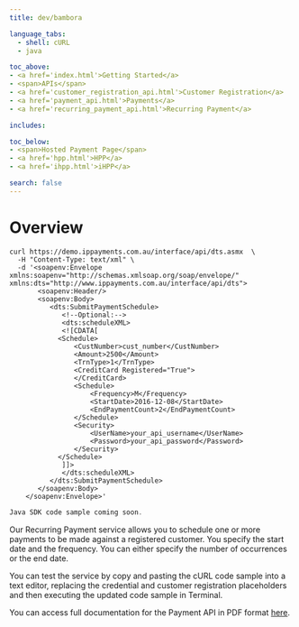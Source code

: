 ```yaml
---
title: dev/bambora

language_tabs:
  - shell: cURL
  - java

toc_above:
- <a href='index.html'>Getting Started</a>
- <span>APIs</span>
- <a href='customer_registration_api.html'>Customer Registration</a>
- <a href='payment_api.html'>Payments</a>
- <a href='recurring_payment_api.html'>Recurring Payment</a>

includes:

toc_below:
- <span>Hosted Payment Page</span>
- <a href='hpp.html'>HPP</a>
- <a href='ihpp.html'>iHPP</a>

search: false
---
```


<script src='js/vendor/clipboard.min.js'></script>
<script src='js/copy.js'></script>

# Overview

```shell
curl https://demo.ippayments.com.au/interface/api/dts.asmx  \
  -H "Content-Type: text/xml" \
  -d '<soapenv:Envelope xmlns:soapenv="http://schemas.xmlsoap.org/soap/envelope/" xmlns:dts="http://www.ippayments.com.au/interface/api/dts">
       <soapenv:Header/>
       <soapenv:Body>
          <dts:SubmitPaymentSchedule>
             <!--Optional:-->
             <dts:scheduleXML>
             <![CDATA[
            <Schedule>
                <CustNumber>cust_number</CustNumber>
                <Amount>2500</Amount>
                <TrnType>1</TrnType>
                <CreditCard Registered="True">
                </CreditCard>
                <Schedule>
                    <Frequency>M</Frequency>
                    <StartDate>2016-12-08</StartDate>
                    <EndPaymentCount>2</EndPaymentCount>
                </Schedule>
                <Security>
                    <UserName>your_api_username</UserName>
                    <Password>your_api_password</Password>
                </Security>
            </Schedule>
             ]]>
             </dts:scheduleXML>
          </dts:SubmitPaymentSchedule>
       </soapenv:Body>
    </soapenv:Envelope>'
```

```java
Java SDK code sample coming soon.
```

Our Recurring Payment service allows you to schedule one or more payments to be made against a registered customer. You specify the start date and the frequency. You can either specify the number of occurrences or the end date.

You can test the service by copy and pasting the cURL code sample into a text editor, replacing the credential and customer registration placeholders and then executing the updated code sample in Terminal.

You can access full documentation for the Payment API in PDF format [here](https://ippayments.atlassian.net/wiki/download/attachments/30244944/IPP%20API%20Integration%20Guide%20V1.7.pdf?version=2&modificationDate=1469082203232&cacheVersion=1&api=v2).
